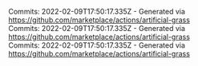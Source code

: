 Commits: 2022-02-09T17:50:17.335Z - Generated via https://github.com/marketplace/actions/artificial-grass
<br>
Commits: 2022-02-09T17:50:17.335Z - Generated via https://github.com/marketplace/actions/artificial-grass
<br>
Commits: 2022-02-09T17:50:17.335Z - Generated via https://github.com/marketplace/actions/artificial-grass
<br>
